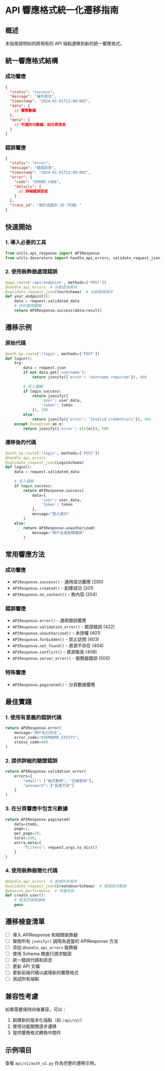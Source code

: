 # API 響應格式統一化遷移指南

## 概述

本指南說明如何將現有的 API 端點遷移到新的統一響應格式。

## 統一響應格式結構

### 成功響應
```json
{
  "status": "success",
  "message": "操作成功",
  "timestamp": "2024-01-01T12:00:00Z",
  "data": {
    // 實際數據
  },
  "meta": {
    // 可選的元數據，如分頁信息
  }
}
```

### 錯誤響應
```json
{
  "status": "error",
  "message": "錯誤訊息",
  "timestamp": "2024-01-01T12:00:00Z",
  "error": {
    "code": "ERROR_CODE",
    "details": {
      // 詳細錯誤信息
    }
  },
  "trace_id": "用於追蹤的 ID（可選）"
}
```

## 快速開始

### 1. 導入必要的工具

```python
from utils.api_response import APIResponse
from utils.decorators import handle_api_errors, validate_request_json
```

### 2. 使用裝飾器處理錯誤

```python
@app.route('/api/endpoint', methods=['POST'])
@handle_api_errors  # 自動處理異常
@validate_request_json(YourSchema)  # 自動驗證請求
def your_endpoint():
    data = request.validated_data
    # 你的業務邏輯
    return APIResponse.success(data=result)
```

## 遷移示例

### 原始代碼
```python
@auth_bp.route('/login', methods=['POST'])
def login():
    try:
        data = request.json
        if not data.get('username'):
            return jsonify({'error': 'Username required'}), 400
        
        # 登入邏輯
        if login_success:
            return jsonify({
                'user': user_data,
                'token': token
            }), 200
        else:
            return jsonify({'error': 'Invalid credentials'}), 401
    except Exception as e:
        return jsonify({'error': str(e)}), 500
```

### 遷移後的代碼
```python
@auth_bp.route('/login', methods=['POST'])
@handle_api_errors
@validate_request_json(LoginSchema)
def login():
    data = request.validated_data
    
    # 登入邏輯
    if login_success:
        return APIResponse.success(
            data={
                'user': user_data,
                'token': token
            },
            message="登入成功"
        )
    else:
        return APIResponse.unauthorized(
            message="用戶名或密碼錯誤"
        )
```

## 常用響應方法

### 成功響應
- `APIResponse.success()` - 通用成功響應 (200)
- `APIResponse.created()` - 創建成功 (201)
- `APIResponse.no_content()` - 無內容 (204)

### 錯誤響應
- `APIResponse.error()` - 通用錯誤響應
- `APIResponse.validation_error()` - 驗證錯誤 (422)
- `APIResponse.unauthorized()` - 未授權 (401)
- `APIResponse.forbidden()` - 禁止訪問 (403)
- `APIResponse.not_found()` - 資源不存在 (404)
- `APIResponse.conflict()` - 資源衝突 (409)
- `APIResponse.server_error()` - 服務器錯誤 (500)

### 特殊響應
- `APIResponse.paginated()` - 分頁數據響應

## 最佳實踐

### 1. 使用有意義的錯誤代碼
```python
return APIResponse.error(
    message="用戶名已存在",
    error_code="USERNAME_EXISTS",
    status_code=409
)
```

### 2. 提供詳細的驗證錯誤
```python
return APIResponse.validation_error(
    errors={
        "email": ["格式無效", "已被使用"],
        "password": ["長度不足"]
    }
)
```

### 3. 在分頁響應中包含元數據
```python
return APIResponse.paginated(
    data=items,
    page=1,
    per_page=20,
    total=100,
    extra_meta={
        "filters": request.args.to_dict()
    }
)
```

### 4. 使用裝飾器簡化代碼
```python
@handle_api_errors  # 處理所有異常
@validate_request_json(CreateUserSchema)  # 驗證請求數據
@measure_performance  # 測量性能
def create_user():
    # 簡潔的業務邏輯
    pass
```

## 遷移檢查清單

- [ ] 導入 APIResponse 和相關裝飾器
- [ ] 替換所有 `jsonify()` 調用為適當的 APIResponse 方法
- [ ] 添加 `@handle_api_errors` 裝飾器
- [ ] 使用 Schema 類進行請求驗證
- [ ] 統一錯誤代碼和訊息
- [ ] 更新 API 文檔
- [ ] 更新前端代碼以處理新的響應格式
- [ ] 測試所有端點

## 兼容性考慮

如果需要保持向後兼容，可以：

1. 創建新的版本化端點（如 `/api/v2/`）
2. 使用功能開關逐步遷移
3. 提供響應格式轉換中間件

## 示例項目

查看 `api/v1/auth_v2.py` 作為完整的遷移示例。